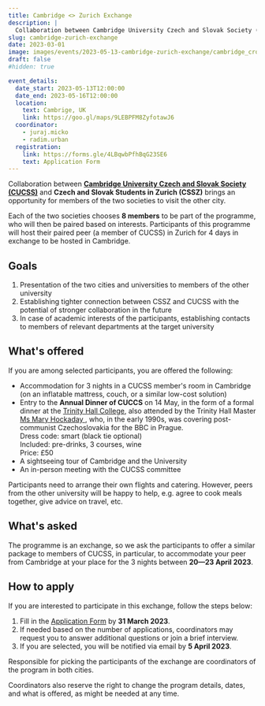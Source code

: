 ```yaml
---
title: Cambridge <> Zurich Exchange
description: |
  Collaboration between Cambridge University Czech and Slovak Society (CUCSS) and CSSZ brings an opportunity for members of the two societies to visit the other city.
slug: cambridge-zurich-exchange
date: 2023-03-01
image: images/events/2023-05-13-cambridge-zurich-exchange/cambridge_crop.jpeg
draft: false
#hidden: true

event_details:
  date_start: 2023-05-13T12:00:00
  date_end: 2023-05-16T12:00:00
  location:
    text: Cambrige, UK
    link: https://goo.gl/maps/9LEBPFM8ZyfotawJ6
  coordinator:
    - juraj.micko
    - radim.urban
  registration:
    link: https://forms.gle/4LBqwbPfhBqG23SE6
    text: Application Form
---
```


Collaboration between [**Cambridge University Czech and Slovak Society (CUCSS)**](https://cucss.uk/) and **Czech and Slovak Students in Zurich (CSSZ)** brings an opportunity for members of the two societies to visit the other city.

Each of the two societies chooses **8 members** to be part of the programme, who will then be paired based on interests. Participants of this programme will host their paired peer (a member of CUCSS) in Zurich for 4 days in exchange to be hosted in Cambridge.

## Goals

1. Presentation of the two cities and universities to members of the other university
2. Establishing tighter connection between CSSZ and CUCSS with the potential of stronger collaboration in the future
3. In case of academic interests of the participants, establishing contacts to members of relevant departments at the target university

## What's offered

If you are among selected participants, you are offered the following:

* Accommodation for 3 nights in a CUCSS member's room in Cambridge (on an inflatable mattress, couch, or a similar low-cost solution)
* Entry to the **Annual Dinner of CUCCS** on 14 May, in the form of a formal dinner at the [Trinity Hall College](https://www.trinhall.cam.ac.uk/), also attended by the Trinity Hall Master [Ms Mary Hockaday
  ](https://www.trinhall.cam.ac.uk/contact-us/contact-directory/fellows-and-academics-directory/mary-hockaday/), who, in the early 1990s, was covering post-communist Czechoslovakia for the BBC in Prague.<br>
    Dress code: smart (black tie optional)<br>
    Included: pre-drinks, 3 courses, wine<br>
    Price: £50
* A sightseeing tour of Cambridge and the University
* An in-person meeting with the CUCSS committee

Participants need to arrange their own flights and catering. However, peers from the other university will be happy to help, e.g. agree to cook meals together, give advice on travel, etc.

## What's asked

The programme is an exchange, so we ask the participants to offer a similar package to members of CUCSS, in particular, to accommodate your peer from Cambridge at your place for the 3 nights between **20—23 April 2023**.

## How to apply

If you are interested to participate in this exchange, follow the steps below:

1. Fill in the [Application Form](https://forms.gle/4LBqwbPfhBqG23SE6) by **31 March 2023**.
2. If needed based on the number of applications, coordinators may request you to answer additional questions or join a brief interview.
3. If you are selected, you will be notified via email by **5 April 2023**.

Responsible for picking the participants of the exchange are coordinators of the program in both cities.

Coordinators also reserve the right to change the program details, dates, and what is offered, as might be needed at any time.
